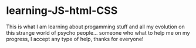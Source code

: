 # learning-JS-html-CSS
This is what I am learning about progamming stuff and all my evolution on this strange world of psycho people... someone who what to help me on my progress, I accept any type of help, thanks for everyone! 
